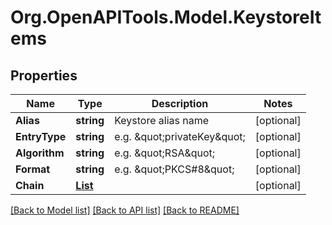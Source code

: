 # Org.OpenAPITools.Model.KeystoreItems
## Properties

Name | Type | Description | Notes
------------ | ------------- | ------------- | -------------
**Alias** | **string** | Keystore alias name | [optional] 
**EntryType** | **string** | e.g. \&quot;privateKey\&quot; | [optional] 
**Algorithm** | **string** | e.g. \&quot;RSA\&quot; | [optional] 
**Format** | **string** | e.g. \&quot;PKCS#8\&quot; | [optional] 
**Chain** | [**List<KeystoreChainItems>**](KeystoreChainItems.md) |  | [optional] 

[[Back to Model list]](../README.md#documentation-for-models) [[Back to API list]](../README.md#documentation-for-api-endpoints) [[Back to README]](../README.md)

